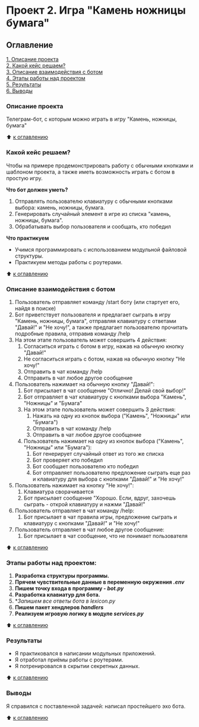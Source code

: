 # Проект 2. Игра "Камень ножницы бумага"

## Оглавление  
[1. Описание проекта](https://github.com/SergeyObukhov/tg_bot/blob/master/game_rsp_bot#описание-проекта)  
[2. Какой кейс решаем?](https://github.com/SergeyObukhov/tg_bot/blob/master/game_rsp_bot#какой-кейс-решаем)  
[3. Описание взаимодействия с ботом](https://github.com/SergeyObukhov/tg_bot/blob/master/game_rsp_bot#описание-взаимодействия-с-ботом)  
[4. Этапы работы над проектом](https://github.com/SergeyObukhov/tg_bot/blob/master/game_rsp_bot#этапы-работы-над-проектом)  
[5. Результаты](https://github.com/SergeyObukhov/tg_bot/blob/master/game_rsp_bot#результаты)  
[6. Выводы](https://github.com/SergeyObukhov/tg_bot/blob/master/game_rsp_bot#выводы)  
  
### Описание проекта  
Телеграм-бот, с которым можно играть в игру "Камень, ножницы, бумага"
  
:arrow_up: [к оглавлению](https://github.com/SergeyObukhov/tg_bot/blob/master/game_rsp_bot#оглавление)
  
  
### Какой кейс решаем?  
Чтобы на примере продемонстрировать работу с обычными кнопками и шаблоном проекта, а также иметь возможность играть с ботом в простую игру.
  
**Что бот должен уметь?**  
1. Отправлять пользователю клавиатуру с обычными кнопками выбора: камень, ножницы, бумага.
2. Генерировать случайный элемент в игре из списка "камень, ножницы, бумага".
3. Обрабатывать выбор пользователя и сообщать, кто победил

  
**Что практикуем**  
- Учимся программировать с использованием модульной файловой структуры.
- Практикуем методы работы с роутерами.
  
:arrow_up: [к оглавлению](https://github.com/SergeyObukhov/tg_bot/blob/master/game_rsp_bot#оглавление)

### Описание взаимодействия с ботом  
1. Пользователь отправляет команду /start боту (или стартует его, найдя в поиске)
2. Бот приветствует пользователя и предлагает сыграть в игру "Камень, ножницы, бумага", отправляя клавиатуру с ответами "Давай!" и "Не хочу!", а также предлагает пользователю прочитать подробные правила, отправив команду /help
3. На этом этапе пользователь может совершить 4 действия:
    1. Согласиться играть с ботом в игру, нажав на обычную кнопку "Давай!"
    2. Не согласиться играть с ботом, нажав на обычную кнопку "Не хочу!"
    3. Отправить в чат команду /help
    4. Отправить в чат любое другое сообщение
4. Пользователь нажимает на обычную кнопку "Давай!":
    1. Бот присылает в чат сообщение "Отлично! Делай свой выбор!"
    2. Бот отправляет в чат клавиатуру с кнопками выбора "Камень", "Ножницы" и "Бумага"
    3. На этом этапе пользователь может совершить 3 действия:
        1. Нажать на одну из кнопок выбора ("Камень", "Ножницы" или "Бумага")
        2. Отправить в чат команду /help
        3. Отправить в чат любое другое сообщение
    4. Пользователь нажимает на одну из кнопок выбора ("Камень", "Ножницы" или "Бумага"):
        1. Бот генерирует случайный ответ из того же списка
        2. Бот проверяет кто победил 
        3. Бот сообщает пользователю кто победил
        4. Бот отправляет пользователю предложение сыграть еще раз и клавиатуру для выбора с кнопками "Давай!" и "Не хочу!"
5. Пользователь нажимает на кнопку "Не хочу!":
    1. Клавиатура сворачивается
    2. Бот присылает сообщение "Хорошо. Если, вдруг, захочешь сыграть - открой клавиатуру и нажми "Давай!"
6. Пользователь отправляет в чат команду /help:
    1. Бот присылает в чат правила игры, предложение сыграть и клавиатуру с кнопками "Давай!" и "Не хочу!"
7. Пользователь отправляет в чат любое другое сообщение:
    1. Бот присылает в чат сообщение, что не понимает пользователя
  
:arrow_up: [к оглавлению](https://github.com/SergeyObukhov/tg_bot/blob/master/game_rsp_bot#оглавление)
  
  
### Этапы работы над проектом:  
1. **Разработка структуры программы.**
2. **Прячем чувствительные данные в переменную окружения *.env***
3. **Пишем точку входа в программу - *bot.py***
4. **Разработка клавиатур для бота.**
5. **Запишем все ответы бота в *lexicon.py**
6. **Пишем пакет хендлеров *handlers***
7. **Реализуем игровую логику в модуле *services.py***

  
:arrow_up: [к оглавлению](https://github.com/SergeyObukhov/tg_bot/blob/master/game_rsp_bot#оглавление) 
  
  
### Результаты  
- Я практиковался в написании модульных приложений.
- Я отработал приёмы работы с роутерами.  
- Я потренировался в скрытии секретных данных.
  
:arrow_up: [к оглавлению](https://github.com/SergeyObukhov/tg_bot/blob/master/game_rsp_bot#оглавление) 
  
  
### Выводы  
Я справился с поставленной задачей:
написал простейшего эхо бота. 
  
:arrow_up: [к оглавлению](https://github.com/SergeyObukhov/tg_bot/blob/master/game_rsp_bot#оглавление)
